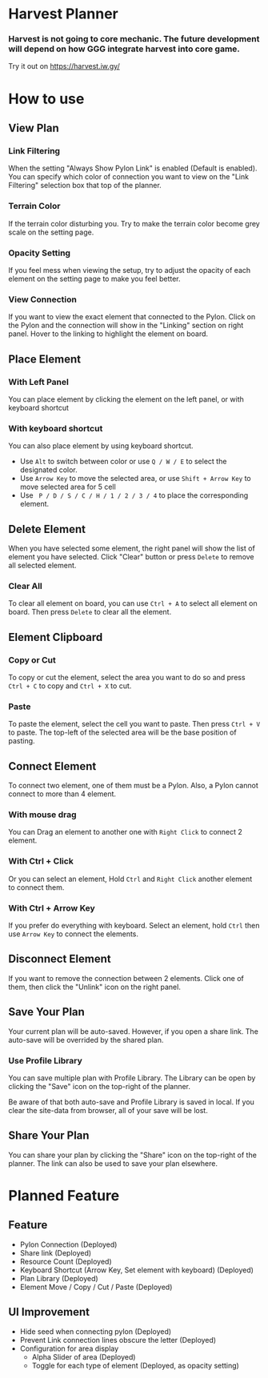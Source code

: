 # Harvest Planner
### Harvest is not going to core mechanic. The future development will depend on how GGG integrate harvest into core game.

Try it out on https://harvest.iw.gy/

# How to use
## View Plan
### Link Filtering
When the setting "Always Show Pylon Link" is enabled (Default is enabled). You can specify which color of connection you want to view on the "Link Filtering" selection box that top of the planner.

### Terrain Color
If the terrain color disturbing you. Try to make the terrain color become grey scale on the setting page.

### Opacity Setting
If you feel mess when viewing the setup, try to adjust the opacity of each element on the setting page to make you feel better.

### View Connection
If you want to view the exact element that connected to the Pylon. Click on the Pylon and the connection will show in the "Linking" section on right panel. Hover to the linking to highlight the element on board.

## Place Element
### With Left Panel
You can place element by clicking the element on the left panel, or with keyboard shortcut
### With keyboard shortcut
You can also place element by using keyboard shortcut. 
- Use `Alt` to switch between color or use `Q / W / E` to select the designated color.
- Use `Arrow Key` to move the selected area, or use `Shift + Arrow Key` to move selected area for 5 cell
- Use ` P / D / S / C / H / 1 / 2 / 3 / 4` to place the corresponding element.

## Delete Element
When you have selected some element, the right panel will show the list of element you have selected. Click "Clear" button or press `Delete` to remove all selected element.
### Clear All
To clear all element on board, you can use `Ctrl + A` to select all element on board. Then press `Delete` to clear all the element.

## Element Clipboard
### Copy or Cut
To copy or cut the element, select the area you want to do so and press `Ctrl + C` to copy and `Ctrl + X` to cut.
### Paste
To paste the element, select the cell you want to paste. Then press `Ctrl + V` to paste. The top-left of the selected area will be the base position of pasting.

## Connect Element
To connect two element, one of them must be a Pylon. Also, a Pylon cannot connect to more than 4 element.
### With mouse drag
You can Drag an element to another one with `Right Click` to connect 2 element.
### With Ctrl + Click
Or you can select an element, Hold `Ctrl` and `Right Click` another element to connect them.
### With Ctrl + Arrow Key
If you prefer do everything with keyboard. Select an element, hold `Ctrl` then use `Arrow Key` to connect the elements.

## Disconnect Element
If you want to remove the connection between 2 elements. Click one of them, then click the "Unlink" icon on the right panel.

## Save Your Plan
Your current plan will be auto-saved. However, if you open a share link. The auto-save will be overrided by the shared plan.
### Use Profile Library
You can save multiple plan with Profile Library. The Library can be open by clicking the "Save" icon on the top-right of the planner.

Be aware of that both auto-save and Profile Library is saved in local. If you clear the site-data from browser, all of your save will be lost.

## Share Your Plan
You can share your plan by clicking the "Share" icon on the top-right of the planner. The link can also be used to save your plan elsewhere.

# Planned Feature
## Feature
- Pylon Connection (Deployed)
- Share link (Deployed)
- Resource Count (Deployed)
- Keyboard Shortcut (Arrow Key, Set element with keyboard) (Deployed)
- Plan Library (Deployed)
- Element Move / Copy / Cut / Paste (Deployed)

## UI Improvement
- Hide seed when connecting pylon (Deployed)
- Prevent Link connection lines obscure the letter (Deployed)
- Configuration for area display
  - Alpha Slider of area (Deployed)
  - Toggle for each type of element (Deployed, as opacity setting)
